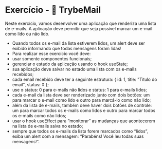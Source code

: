 # Exercício - 🚀 TrybeMail

Neste exercício, vamos desenvolver uma aplicação que renderiza uma lista de e-mails. A aplicação deve permitir que seja possível marcar um e-mail como lido ou não lido.

- Quando todos os e-mail da lista estiverem lidos, um alert deve ser exibido informando que todas mensagens foram lidas!
- Para realizar esse exercício você deve:
- usar somente componentes funcionais;
- gerenciar o estado da aplicação usando o hook useState;
- sua aplicação deve salvar no estado uma lista com os e-mails recebidos;
- cada email recebido deve ter a seguinte estrutura:
{
  id: 1,
  title: "Título do email",
  status: 0
};
- use o status: 0 para e-mails não lidos e status: 1 para e-mails lidos;
- cada e-mail da lista deve ser renderizado junto com dois botões: um para marcar o e-mail como lido e outro para marcá-lo como não lido;
- além da lista de e-mails, também deve haver dois botões de controle: um para marcar todos os e-mails como lidos e outro para marcar todos os e-mails como não lidos;
- usar o hook useEffect para “monitorar” as mudanças que acontecerem na lista de e-mails salva no estado;
- sempre que todos os e-mails da lista forem marcados como “lidos”, exiba um alert com a mensagem: “Parabéns! Você leu todas suas mensagens!”.
